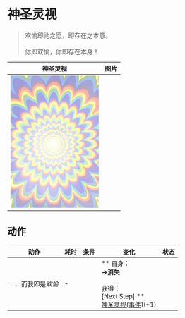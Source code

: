 # 神圣灵视  
> 欢愉即祂之愿，即存在之本意。<br><br>你即欢愉，你即存在本身！  
  
  神圣灵视  |   图片   
 ----  |  ----:   
   |  <img decoding="async" src="Sprite/God.png" href="a.md" style="max-width:300px;max-height:300px;">   
  
## 动作  
动作  |  耗时  |  条件  |  变化  |  状态  
----  |  ----  |  ----  |  ----  |  ----  
……而我即是<i>欢愉</i><br>  |  -  |    |  ** 自身：**<br>→消失<br><br>** 获得： **<br>** [Next Step]  **<br>  [神圣灵视(事件)](Event_GodExperience1d.md)(+1)<br>  |    


<script>document.title="神圣灵视 - 卡牌生存百科 Card Survival Wiki";</script>